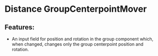 # Distance GroupCenterpointMover

## Features:
- An input field for position and rotation in the group component which, when changed, changes only the group centerpoint position and rotation.


